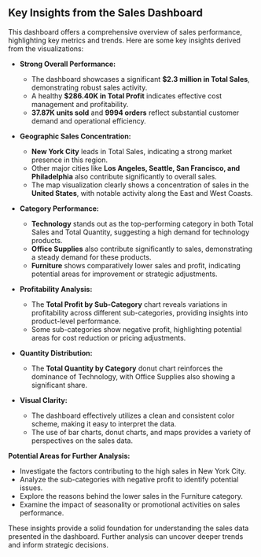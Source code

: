 ## Key Insights from the Sales Dashboard

This dashboard offers a comprehensive overview of sales performance, highlighting key metrics and trends. Here are some key insights derived from the visualizations:

* **Strong Overall Performance:**
    * The dashboard showcases a significant **$2.3 million in Total Sales**, demonstrating robust sales activity.
    * A healthy **$286.40K in Total Profit** indicates effective cost management and profitability.
    * **37.87K units sold** and **9994 orders** reflect substantial customer demand and operational efficiency.

* **Geographic Sales Concentration:**
    * **New York City** leads in Total Sales, indicating a strong market presence in this region.
    * Other major cities like **Los Angeles, Seattle, San Francisco, and Philadelphia** also contribute significantly to overall sales.
    * The map visualization clearly shows a concentration of sales in the **United States**, with notable activity along the East and West Coasts.

* **Category Performance:**
    * **Technology** stands out as the top-performing category in both Total Sales and Total Quantity, suggesting a high demand for technology products.
    * **Office Supplies** also contribute significantly to sales, demonstrating a steady demand for these products.
    * **Furniture** shows comparatively lower sales and profit, indicating potential areas for improvement or strategic adjustments.

* **Profitability Analysis:**
    * The **Total Profit by Sub-Category** chart reveals variations in profitability across different sub-categories, providing insights into product-level performance.
    * Some sub-categories show negative profit, highlighting potential areas for cost reduction or pricing adjustments.

* **Quantity Distribution:**
    * The **Total Quantity by Category** donut chart reinforces the dominance of Technology, with Office Supplies also showing a significant share.

* **Visual Clarity:**
    * The dashboard effectively utilizes a clean and consistent color scheme, making it easy to interpret the data.
    * The use of bar charts, donut charts, and maps provides a variety of perspectives on the sales data.

**Potential Areas for Further Analysis:**

* Investigate the factors contributing to the high sales in New York City.
* Analyze the sub-categories with negative profit to identify potential issues.
* Explore the reasons behind the lower sales in the Furniture category.
* Examine the impact of seasonality or promotional activities on sales performance.

These insights provide a solid foundation for understanding the sales data presented in the dashboard. Further analysis can uncover deeper trends and inform strategic decisions.
